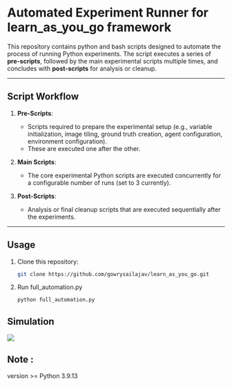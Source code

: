 # Automated Experiment Runner for learn_as_you_go framework

This repository contains python and bash scripts designed to automate the process of running Python experiments. The script executes a series of **pre-scripts**, followed by the main experimental scripts multiple times, and concludes with **post-scripts** for analysis or cleanup.

---

## Script Workflow

1. **Pre-Scripts**: 
   - Scripts required to prepare the experimental setup (e.g., variable initialization, image tiling, ground truth creation, agent configuration, environment configuration).
   - These are executed one after the other.

2. **Main Scripts**: 
   - The core experimental Python scripts are executed concurrently for a configurable number of runs (set to 3 currently).

3. **Post-Scripts**: 
   - Analysis or final cleanup scripts that are executed sequentially after the experiments.

---

## Usage

1. Clone this repository:
   ```bash
   git clone https://github.com/gowrysailajav/learn_as_you_go.git
2. Run full_automation.py
   ```bash
   python full_automation.py
   
## Simulation

![](https://github.com/gowrysailajav/learn_as_you_go/blob/main/simulation.gif)


## Note : 
version >= Python 3.9.13
